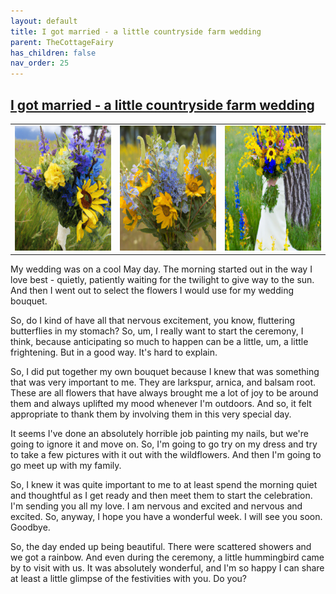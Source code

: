 ```yaml
---
layout: default
title: I got married - a little countryside farm wedding
parent: TheCottageFairy
has_children: false
nav_order: 25
---
```


## [I got married - a little countryside farm wedding](https://www.youtube.com/watch?v=PS0gXPNBZy8)

<div>
<table align="center">
	<tr>
		<td align="center">
			<img src="../../posters/I_got_married_-_a_little_countryside_farm_wedding-[PS0gXPNBZy8]/generated_00.png" height="200" width="200"/>
		</td>
		<td align="center">
			<img src="../../posters/I_got_married_-_a_little_countryside_farm_wedding-[PS0gXPNBZy8]/generated_01.png" height="200" width="200"/>
		</td>
		<td align="center">
			<img src="../../posters/I_got_married_-_a_little_countryside_farm_wedding-[PS0gXPNBZy8]/generated_02.png" height="200" width="200"/>
		</td>
	</tr>
</table>
</div>

My wedding was on a cool May day. The morning started out in the way I love best - quietly, patiently waiting for the twilight to give way to the sun. And then I went out to select the flowers I would use for my wedding bouquet.

So, do I kind of have all that nervous excitement, you know, fluttering butterflies in my stomach? So, um, I really want to start the ceremony, I think, because anticipating so much to happen can be a little, um, a little frightening. But in a good way. It's hard to explain.

So, I did put together my own bouquet because I knew that was something that was very important to me. They are larkspur, arnica, and balsam root. These are all flowers that have always brought me a lot of joy to be around them and always uplifted my mood whenever I'm outdoors. And so, it felt appropriate to thank them by involving them in this very special day.

It seems I've done an absolutely horrible job painting my nails, but we're going to ignore it and move on. So, I'm going to go try on my dress and try to take a few pictures with it out with the wildflowers. And then I'm going to go meet up with my family.

So, I knew it was quite important to me to at least spend the morning quiet and thoughtful as I get ready and then meet them to start the celebration. I'm sending you all my love. I am nervous and excited and nervous and excited. So, anyway, I hope you have a wonderful week. I will see you soon. Goodbye.

So, the day ended up being beautiful. There were scattered showers and we got a rainbow. And even during the ceremony, a little hummingbird came by to visit with us. It was absolutely wonderful, and I'm so happy I can share at least a little glimpse of the festivities with you. Do you?